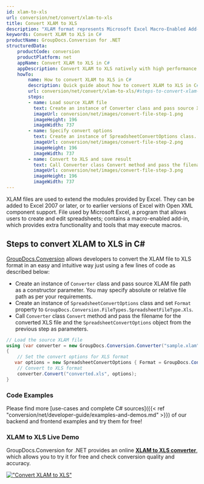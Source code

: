 ```yaml
---
id: xlam-to-xls
url: conversion/net/convert/xlam-to-xls
title: Convert XLAM to XLS
description: "XLAM format represents Microsoft Excel Macro-Enabled Add-In with .xlam extension. Learn how to convert XLAM to XLS file programmatically in C# language using GroupDocs.Conversion for .NET library."
keywords: Convert XLAM to XLS in C#
productName: GroupDocs.Conversion for .NET
structuredData:
    productCode: conversion
    productPlatform: net
    appName: Convert XLAM to XLS in C#
    appDescription: Convert XLAM to XLS natively with high performance using C# language and server side GroupDocs.Conversion for .NET APIs, without the use of any software like Microsoft or Open Office.
    howTo:
        name: How to convert XLAM to XLS in C# 
        description: Quick guide about how to convert XLAM to XLS in C# with high performance and accuracy.
        url: conversion/net/convert/xlam-to-xls/#steps-to-convert-xlam-to-xls-in-c
        steps:
        - name: Load source XLAM file 
          text: Create an instance of Converter class and pass source XLAM file path as a constructor parameter. You may specify absolute or relative file path as per your requirements. 
          imageUrl: conversion/net/images/convert-file-step-1.png
          imageHeight: 196
          imageWidth: 737
        - name: Specify convert options 
          text: Create an instance of SpreadsheetConvertOptions class.
          imageUrl: conversion/net/images/convert-file-step-2.png
          imageHeight: 196
          imageWidth: 737
        - name: Convert to XLS and save result 
          text: Call Converter class Convert method and pass the filename for the converted HTML file and the SpreadsheetConvertOptions object from the previous step as parameters.
          imageUrl: conversion/net/images/convert-file-step-3.png
          imageHeight: 196
          imageWidth: 737
---
```


XLAM files are used to extend the modules provided by Excel. They can be added to Excel 2007 or later, or to earlier versions of Excel with Open XML component support. File used by Microsoft Excel, a program that allows users to create and edit spreadsheets; contains a macro-enabled add-in, which provides extra functionality and tools that may execute macros.

## Steps to convert XLAM to XLS in C#

[GroupDocs.Conversion](https://products.groupdocs.com/conversion/net) allows developers to convert the XLAM file to XLS format in an easy and intuitive way just using a few lines of code as described below:

* Create an instance of `Converter` class and pass source XLAM file path as a constructor parameter. You may specify absolute or relative file path as per your requirements. 
* Create an instance of `SpreadsheetConvertOptions` class and set `Format` property to `GroupDocs.Conversion.FileTypes.SpreadsheetFileType.Xls`.
* Call `Converter` class `Convert` method and pass the filename for the converted XLS file and the `SpreadsheetConvertOptions` object from the previous step as parameters.

```csharp
// Load the source XLAM file
using (var converter = new GroupDocs.Conversion.Converter("sample.xlam"))
{
    // Set the convert options for XLS format
   var options = new SpreadsheetConvertOptions { Format = GroupDocs.Conversion.FileTypes.SpreadsheetFileType.Xls };
    // Convert to XLS format
    converter.Convert("converted.xls", options);
}
```

### Code Examples

Please find more [use-cases and complete C# sources]({{< ref "conversion/net/developer-guide/examples-and-demos.md" >}}) of our backend and frontend examples and try them for free!

### XLAM to XLS Live Demo

GroupDocs.Conversion for .NET provides an online [**XLAM to XLS converter**](https://products.groupdocs.app/conversion/xlam-to-xls), which allows you to try it for free and check conversion quality and accuracy.

[!["Convert XLAM to XLS"](conversion/net/images/convert-to-xls/convert-xlam-to-xls.png)](https://products.groupdocs.app/conversion/xlam-to-xls)